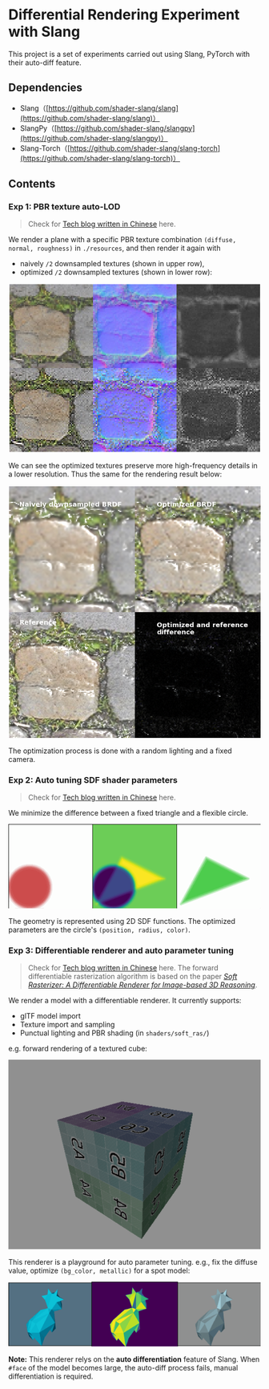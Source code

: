 # Differential Rendering Experiment with Slang

This project is a set of experiments carried out using Slang, PyTorch with their auto-diff feature.

## Dependencies

- Slang（[https://github.com/shader-slang/slang](https://github.com/shader-slang/slang)）
- SlangPy（[https://github.com/shader-slang/slangpy](https://github.com/shader-slang/slangpy)）
- Slang-Torch（[https://github.com/shader-slang/slang-torch](https://github.com/shader-slang/slang-torch)）

## Contents

### Exp 1: PBR texture auto-LOD

> Check for [Tech blog written in Chinese](https://zrephel.fun/2025/03/20/%E5%8F%AF%E5%BE%AE%E6%B8%B2%E6%9F%93%E5%AE%9E%E9%AA%8C1%EF%BC%9A%E7%BA%B9%E7%90%86%E8%B4%B4%E5%9B%BELOD%E8%87%AA%E5%8A%A8%E4%BC%98%E5%8C%96/) here.

We render a plane with a specific PBR texture combination `(diffuse, normal, roughness)` in  `./resources`, and then render it again with

* naively `/2` downsampled textures (shown in upper row),
* optimized `/2` downsampled textures (shown in lower row):

![optimized_texture](./img/optimized_texture.png)

We can see the optimized textures preserve more high-frequency details in a lower resolution. Thus the same for the rendering result below:

![optimized_rendering_result](./img/optimized_rendering_result.png)

The optimization process is done with a random lighting and a fixed camera.

### Exp 2: Auto tuning SDF shader parameters

> Check for [Tech blog written in Chinese](https://zrephel.fun/2025/03/20/%E5%8F%AF%E5%BE%AE%E6%B8%B2%E6%9F%93%E5%AE%9E%E9%AA%8C2%EF%BC%9A%E5%8F%AF%E5%BE%AE%E5%85%89%E6%A0%85%E5%8C%96%E5%87%A0%E4%BD%95%E5%8F%82%E6%95%B0%E8%87%AA%E5%8A%A8%E8%B0%83%E6%95%B4/) here.

We minimize the difference between a fixed triangle and a flexible circle.

![rasterize](./img/rasterize.gif)

The geometry is represented using 2D SDF functions. The optimized parameters are the circle's `(position, radius, color)`.

### Exp 3: Differentiable renderer and auto parameter tuning

> Check for [Tech blog written in Chinese](https://zrephel.fun/2025/03/20/%E5%8F%AF%E5%BE%AE%E6%B8%B2%E6%9F%93%E5%AE%9E%E9%AA%8C3%EF%BC%9A%E5%8F%AF%E5%BE%AE%E5%85%89%E6%A0%85%E5%8C%96%E6%B8%B2%E6%9F%93%E5%99%A8%E7%BB%BC%E5%90%88%E5%AE%9E%E7%8E%B0/) here.
> The forward differentiable rasterization algorithm is based on the paper [*Soft Rasterizer: A Differentiable Renderer for Image-based 3D Reasoning*](https://arxiv.org/abs/1904.01786).

We render a model with a differentiable renderer. It currently supports:

* glTF model import
* Texture import and sampling
* Punctual lighting and PBR shading (in `shaders/soft_ras/`)

e.g. forward rendering of a textured cube:

![cube](./img/cube.png)

This renderer is a playground for auto parameter tuning. e.g., fix the diffuse value, optimize `(bg_color, metallic)` for a spot model:

![soft_ras](./img/soft_ras.gif)

**Note:** This renderer relys on the **auto differentiation** feature of Slang. When `#face` of the model becomes large, the auto-diff process fails, manual differentiation is required.
